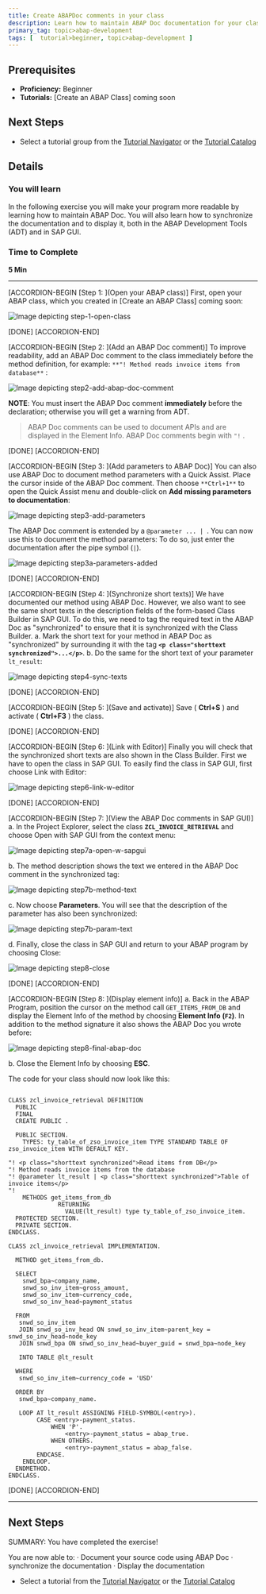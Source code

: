```yaml
---
title: Create ABAPDoc comments in your class
description: Learn how to maintain ABAP Doc documentation for your class
primary_tag: topic>abap-development
tags: [  tutorial>beginner, topic>abap-development ]
---
```


## Prerequisites  
 - **Proficiency:** Beginner
 - **Tutorials:** [Create an ABAP Class] coming soon


## Next Steps
 - Select a tutorial group from the [Tutorial Navigator](http://www.sap.com/developer/tutorial-navigator.html) or the [Tutorial Catalog](https://www.sap.com/developer/tutorial-navigator.tutorials.html)

## Details
### You will learn  
In the following exercise you will make your program more readable by learning how to maintain ABAP Doc. You will also learn how to synchronize the documentation and to display it, both in the ABAP Development Tools (ADT) and in SAP GUI.

### Time to Complete
**5 Min**

---

[ACCORDION-BEGIN [Step 1: ](Open your ABAP class)]
First, open your ABAP class, which you created in [Create an ABAP Class] coming soon:

![Image depicting step-1-open-class](step-1-open-class.png)

[DONE]
[ACCORDION-END]

[ACCORDION-BEGIN [Step 2: ](Add an ABAP Doc comment)]
To improve readability, add an ABAP Doc comment to the class immediately before the method definition, for example:
`**"! Method reads invoice items from database**` :

![Image depicting step2-add-abap-doc-comment](step2-add-abap-doc-comment.png)

**NOTE**: You must insert the ABAP Doc comment **immediately** before the declaration; otherwise you will get a warning from ADT.

> ABAP Doc comments can be used to document APIs and are displayed in the Element Info. ABAP Doc comments begin with `"!` .

[DONE]
[ACCORDION-END]


[ACCORDION-BEGIN [Step 3: ](Add parameters to ABAP Doc)]
You can also use ABAP Doc to document method parameters with a Quick Assist. Place the cursor inside of the ABAP Doc comment. Then choose `**Ctrl+1**` to open the Quick Assist menu and double-click on **Add missing parameters to documentation**:

![Image depicting step3-add-parameters](step3-add-parameters.png)

The ABAP Doc comment is extended by a `@parameter ... | `. You can now use this to document the method parameters: To do so, just enter the documentation after the pipe symbol (` | `).

![Image depicting step3a-parameters-added](step3a-parameters-added.png)

[DONE]
[ACCORDION-END]

[ACCORDION-BEGIN [Step 4: ](Synchronize short texts)]
We have documented our method using ABAP Doc. However, we also want to see the same short texts in the description fields of the form-based Class Builder in SAP GUI.
To do this, we need to tag the required text in the ABAP Doc as "synchronized" to ensure that it is synchronized with the Class Builder.
a.	Mark the short text for your method in ABAP Doc as "synchronized" by surrounding it with the tag **`<p class="shorttext synchronized">...</p>`**.
b.	Do the same for the short text of your parameter `lt_result`:

![Image depicting step4-sync-texts](step4-sync-texts.png)

[DONE]
[ACCORDION-END]

[ACCORDION-BEGIN [Step 5: ](Save and activate)]
Save ( **Ctrl+S** ) and activate ( **Ctrl+F3** ) the class.

[DONE]
[ACCORDION-END]

[ACCORDION-BEGIN [Step 6: ](Link with Editor)]
Finally you will check that the synchronized short texts are also shown in the Class Builder. First we have to open the class in SAP GUI.
To easily find the class in SAP GUI, first choose Link with Editor:

![Image depicting step6-link-w-editor](step6-link-w-editor.png)

[DONE]
[ACCORDION-END]

[ACCORDION-BEGIN [Step 7: ](View the ABAP Doc comments in SAP GUI)]
a.	In the Project Explorer, select the class **`ZCL_INVOICE_RETRIEVAL`** and choose Open with SAP GUI from the context menu:

![Image depicting step7a-open-w-sapgui](step7a-open-w-sapgui.png)

b.	The method description shows the text we entered in the ABAP Doc comment in the synchronized tag:

![Image depicting step7b-method-text](step7b-method-text.png)

c. Now choose **Parameters**. You will see that the description of the parameter has also been synchronized:

![Image depicting step7b-param-text](step7b-param-text.png)

d. Finally, close the class in SAP GUI and return to your ABAP program by choosing Close:

![Image depicting step8-close](step8-close.png)

[DONE]
[ACCORDION-END]

[ACCORDION-BEGIN [Step 8: ](Display element info)]
a. Back in the ABAP Program, position the cursor on the method call `GET_ITEMS_FROM_DB` and display the Element Info of the method by choosing **Element Info (`F2`)**. In addition to the method signature it also shows the ABAP Doc you wrote before:

![Image depicting step8-final-abap-doc](step8-final-abap-doc.png)

b. Close the Element Info by choosing **ESC**.

The code for your class should now look like this:

```ABAP

CLASS zcl_invoice_retrieval DEFINITION
  PUBLIC
  FINAL
  CREATE PUBLIC .

  PUBLIC SECTION.
    TYPES: ty_table_of_zso_invoice_item TYPE STANDARD TABLE OF zso_invoice_item WITH DEFAULT KEY.

"! <p class="shorttext synchronized">Read items from DB</p>
"! Method reads invoice items from the database
"! @parameter lt_result | <p class="shorttext synchronized">Table of invoice items</p>
"!
    METHODS get_items_from_db
              RETURNING
                VALUE(lt_result) type ty_table_of_zso_invoice_item.
  PROTECTED SECTION.
  PRIVATE SECTION.
ENDCLASS.

CLASS zcl_invoice_retrieval IMPLEMENTATION.

  METHOD get_items_from_db.

  SELECT
    snwd_bpa~company_name,
    snwd_so_inv_item~gross_amount,
    snwd_so_inv_item~currency_code,
    snwd_so_inv_head~payment_status

  FROM
   snwd_so_inv_item
   JOIN snwd_so_inv_head ON snwd_so_inv_item~parent_key = snwd_so_inv_head~node_key
   JOIN snwd_bpa ON snwd_so_inv_head~buyer_guid = snwd_bpa~node_key

   INTO TABLE @lt_result

  WHERE
   snwd_so_inv_item~currency_code = 'USD'

  ORDER BY
   snwd_bpa~company_name.

   LOOP AT lt_result ASSIGNING FIELD-SYMBOL(<entry>).
        CASE <entry>-payment_status.
            WHEN 'P'.
                <entry>-payment_status = abap_true.
            WHEN OTHERS.
                <entry>-payment_status = abap_false.
        ENDCASE.
    ENDLOOP.
  ENDMETHOD.
ENDCLASS.

```

[DONE]
[ACCORDION-END]


---


## Next Steps
SUMMARY: You have completed the exercise!

You are now able to:
·	Document your source code using ABAP Doc
·	synchronize the documentation
·	Display the documentation  

- Select a tutorial from the [Tutorial Navigator](http://www.sap.com/developer/tutorial-navigator.html) or the [Tutorial Catalog](http://www.sap.com/developer/tutorials.html)
